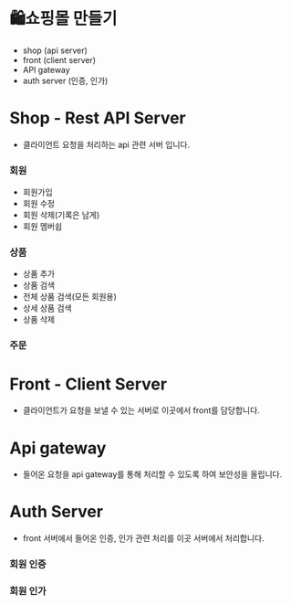 # 🛍️쇼핑몰 만들기

- shop (api server)
- front (client server)
- API gateway 
- auth server (인증, 인가)

# Shop - Rest API Server
- 클라이언트 요청을 처리하는 api 관련 서버 입니다.
### 회원
- 회원가입
- 회원 수정
- 회원 삭제(기록은 남게)
- 회원 멤버쉽

### 상품
- 상품 추가
- 상품 검색
- 전체 상품 검색(모든 회원용)
- 상세 상품 검색
- 상품 삭제

### 주문


# Front - Client Server
- 클라이언트가 요청을 보낼 수 있는 서버로 이곳에서 front를 담당합니다.


# Api gateway
- 들어온 요청을 api gateway를 통해 처리할 수 있도록 하여 보안성을 올립니다.

# Auth Server
- front 서버에서 들어온 인증, 인가 관련 처리를 이곳 서버에서 처리합니다.

### 회원 인증
### 회원 인가

